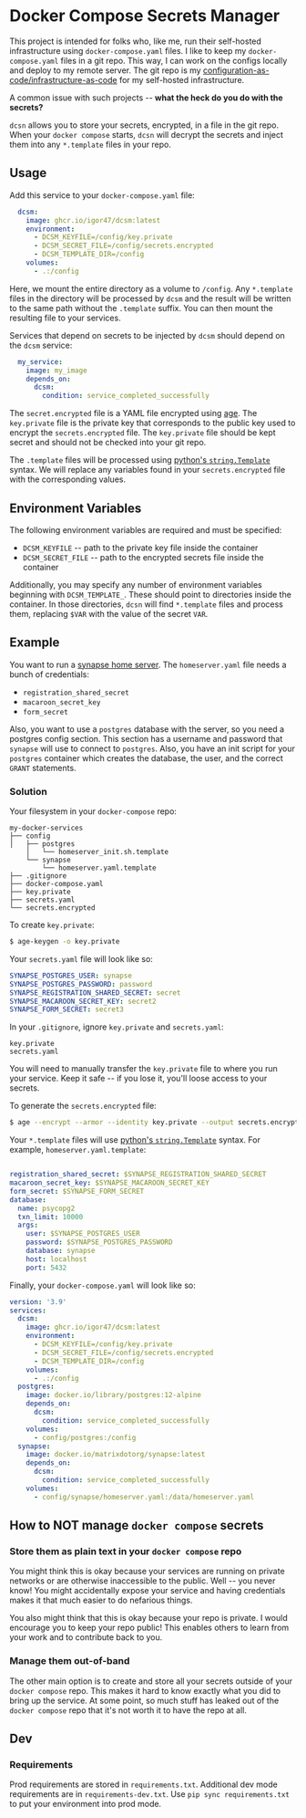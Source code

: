 # Docker Compose Secrets Manager

This project is intended for folks who, like me, run their self-hosted infrastructure using `docker-compose.yaml` files.
I like to keep my `docker-compose.yaml` files in a git repo.
This way, I can work on the configs locally and deploy to my remote server.
The git repo is my [configuration-as-code/infrastructure-as-code](https://www.cloudbees.com/blog/configuration-as-code-everything-need-know) for my self-hosted infrastructure.

A common issue with such projects -- <b>what the heck do you do with the secrets?</b>

`dcsn` allows you to store your secrets, encrypted, in a file in the git repo.
When your `docker compose` starts, `dcsn` will decrypt the secrets and inject them into any `*.template` files in your repo.

## Usage

Add this service to your `docker-compose.yaml` file:

```yaml
  dcsm:
    image: ghcr.io/igor47/dcsm:latest
    environment:
      - DCSM_KEYFILE=/config/key.private
      - DCSM_SECRET_FILE=/config/secrets.encrypted
      - DCSM_TEMPLATE_DIR=/config
    volumes:
      - .:/config
```

Here, we mount the entire directory as a volume to `/config`.
Any `*.template` files in the directory will be processed by `dcsm` and the result will be written to the same path without the `.template` suffix.
You can then mount the resulting file to your services.

Services that depend on secrets to be injected by `dcsm` should depend on the `dcsm` service:

```yaml
  my_service:
    image: my_image
    depends_on:
      dcsm:
        condition: service_completed_successfully
```

The `secret.encrypted` file is a YAML file encrypted using [age](https://age-encryption.org/).
The `key.private` file is the private key that corresponds to the public key used to encrypt the `secrets.encrypted` file.
The `key.private` file should be kept secret and should not be checked into your git repo.

The `.template` files will be processed using [python's `string.Template`](https://docs.python.org/3/library/string.html#template-strings) syntax.
We will replace any variables found in your `secrets.encrypted` file with the corresponding values.

## Environment Variables

The following environment variables are required and must be specified:

* `DCSM_KEYFILE` -- path to the private key file inside the container
* `DCSM_SECRET_FILE` -- path to the encrypted secrets file inside the container

Additionally, you may specify any number of environment variables beginning with `DCSM_TEMPLATE_`.
These should point to directories inside the container.
In those directories, `dcsn` will find `*.template` files and process them, replacing `$VAR` with the value of the secret `VAR`.

## Example

You want to run a [synapse home server](https://matrix-org.github.io/synapse/latest/welcome_and_overview.html).
The `homeserver.yaml` file needs a bunch of credentials:
* `registration_shared_secret`
* `macaroon_secret_key`
* `form_secret`

Also, you want to use a `postgres` database with the server, so you need a postgres config section.
This section has a username and password that `synapse` will use to connect to `postgres`.
Also, you have an init script for your `postgres` container which creates the database, the user, and the correct `GRANT` statements.

### Solution

Your filesystem in your `docker-compose` repo:

```
my-docker-services
├── config
│   ├── postgres
    │   └── homeserver_init.sh.template
    └── synapse
        └── homeserver.yaml.template
├── .gitignore
├── docker-compose.yaml
├── key.private
├── secrets.yaml
└── secrets.encrypted
```

To create `key.private`:

```bash
$ age-keygen -o key.private
```

Your `secrets.yaml` file will look like so:

```yaml
SYNAPSE_POSTGRES_USER: synapse
SYNAPSE_POSTGRES_PASSWORD: password
SYNAPSE_REGISTRATION_SHARED_SECRET: secret
SYNAPSE_MACAROON_SECRET_KEY: secret2
SYNAPSE_FORM_SECRET: secret3
```

In your `.gitignore`, ignore `key.private` and `secrets.yaml`:

```gitignore
key.private
secrets.yaml
```

You will need to manually transfer the `key.private` file to where you run your service.
Keep it safe -- if you lose it, you'll loose access to your secrets.

To generate the `secrets.encrypted` file:

```bash
$ age --encrypt --armor --identity key.private --output secrets.encrypted secrets.yaml
```

Your `*.template` files will use [python's `string.Template`](https://docs.python.org/3/library/string.html#template-strings) syntax.
For example, `homeserver.yaml.template`:

```yaml

registration_shared_secret: $SYNAPSE_REGISTRATION_SHARED_SECRET
macaroon_secret_key: $SYNAPSE_MACAROON_SECRET_KEY
form_secret: $SYNAPSE_FORM_SECRET
database:
  name: psycopg2
  txn_limit: 10000
  args:
    user: $SYNAPSE_POSTGRES_USER
    password: $SYNAPSE_POSTGRES_PASSWORD
    database: synapse
    host: localhost
    port: 5432
```

Finally, your `docker-compose.yaml` will look like so:

```yaml
version: '3.9'
services:
  dcsm:
    image: ghcr.io/igor47/dcsm:latest
    environment:
      - DCSM_KEYFILE=/config/key.private
      - DCSM_SECRET_FILE=/config/secrets.encrypted
      - DCSM_TEMPLATE_DIR=/config
    volumes:
      - .:/config
  postgres:
    image: docker.io/library/postgres:12-alpine
    depends_on:
      dcsm:
        condition: service_completed_successfully
    volumes:
      - config/postgres:/config
  synapse:
    image: docker.io/matrixdotorg/synapse:latest
    depends_on:
      dcsm:
        condition: service_completed_successfully
    volumes:
      - config/synapse/homeserver.yaml:/data/homeserver.yaml
```

## How to NOT manage `docker compose` secrets

### Store them as plain text in your `docker compose` repo

You might think this is okay because your services are running on private networks or are otherwise inaccessible to the public.
Well -- you never know!
You might accidentally expose your service and having credentials makes it that much easier to do nefarious things.

You also might think that this is okay because your repo is private.
I would encourage you to keep your repo public!
This enables others to learn from your work and to contribute back to you.

### Manage them out-of-band

The other main option is to create and store all your secrets outside of your `docker compose` repo.
This makes it hard to know exactly what you did to bring up the service.
At some point, so much stuff has leaked out of the `docker compose` repo that it's not worth it to have the repo at all.

## Dev

### Requirements

Prod requirements are stored in `requirements.txt`.
Additional dev mode requirements are in `requirements-dev.txt`.
Use `pip sync requirements.txt` to put your environment into prod mode.
